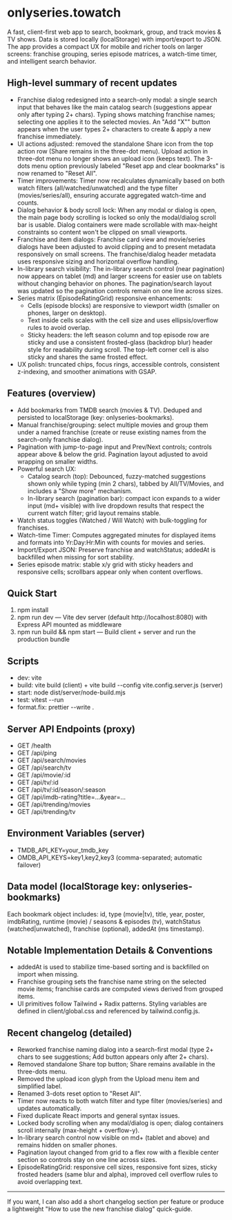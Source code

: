 # onlyseries.towatch

A fast, client-first web app to search, bookmark, group, and track movies & TV shows. Data is stored locally (localStorage) with import/export to JSON. The app provides a compact UX for mobile and richer tools on larger screens: franchise grouping, series episode matrices, a watch-time timer, and intelligent search behavior.

## High-level summary of recent updates
- Franchise dialog redesigned into a search-only modal: a single search input that behaves like the main catalog search (suggestions appear only after typing 2+ chars). Typing shows matching franchise names; selecting one applies it to the selected movies. An "Add "X"" button appears when the user types 2+ characters to create & apply a new franchise immediately.
- UI actions adjusted: removed the standalone Share icon from the top action row (Share remains in the three-dot menu). Upload action in three-dot menu no longer shows an upload icon (keeps text). The 3-dots menu option previously labeled "Reset app and clear bookmarks" is now renamed to "Reset All".
- Timer improvements: Timer now recalculates dynamically based on both watch filters (all/watched/unwatched) and the type filter (movies/series/all), ensuring accurate aggregated watch-time and counts.
- Dialog behavior & body scroll lock: When any modal or dialog is open, the main page body scrolling is locked so only the modal/dialog scroll bar is usable. Dialog containers were made scrollable with max-height constraints so content won't be clipped on small viewports.
- Franchise and item dialogs: Franchise card view and movie/series dialogs have been adjusted to avoid clipping and to present metadata responsively on small screens. The franchise/dialog header metadata uses responsive sizing and horizontal overflow handling.
- In-library search visibility: The in-library search control (near pagination) now appears on tablet (md) and larger screens for easier use on tablets without changing behavior on phones. The pagination/search layout was updated so the pagination controls remain on one line across sizes.
- Series matrix (EpisodeRatingGrid) responsive enhancements:
  - Cells (episode blocks) are responsive to viewport width (smaller on phones, larger on desktop).
  - Text inside cells scales with the cell size and uses ellipsis/overflow rules to avoid overlap.
  - Sticky headers: the left season column and top episode row are sticky and use a consistent frosted-glass (backdrop blur) header style for readability during scroll. The top-left corner cell is also sticky and shares the same frosted effect.
- UX polish: truncated chips, focus rings, accessible controls, consistent z-indexing, and smoother animations with GSAP.

## Features (overview)
- Add bookmarks from TMDB search (movies & TV). Deduped and persisted to localStorage (key: onlyseries-bookmarks).
- Manual franchise/grouping: select multiple movies and group them under a named franchise (create or reuse existing names from the search-only franchise dialog).
- Pagination with jump-to-page input and Prev/Next controls; controls appear above & below the grid. Pagination layout adjusted to avoid wrapping on smaller widths.
- Powerful search UX:
  - Catalog search (top): Debounced, fuzzy-matched suggestions shown only while typing (min 2 chars), tabbed by All/TV/Movies, and includes a "Show more" mechanism.
  - In-library search (pagination bar): compact icon expands to a wider input (md+ visible) with live dropdown results that respect the current watch filter; grid layout remains stable.
- Watch status toggles (Watched / Will Watch) with bulk-toggling for franchises.
- Watch-time Timer: Computes aggregated minutes for displayed items and formats into Yr:Day:Hr:Min with counts for movies and series.
- Import/Export JSON: Preserve franchise and watchStatus; addedAt is backfilled when missing for sort stability.
- Series episode matrix: stable x/y grid with sticky headers and responsive cells; scrollbars appear only when content overflows.

## Quick Start
1. npm install
2. npm run dev — Vite dev server (default http://localhost:8080) with Express API mounted as middleware
3. npm run build && npm start — Build client + server and run the production bundle

## Scripts
- dev: vite
- build: vite build (client) + vite build --config vite.config.server.js (server)
- start: node dist/server/node-build.mjs
- test: vitest --run
- format.fix: prettier --write .

## Server API Endpoints (proxy)
- GET /health
- GET /api/ping
- GET /api/search/movies
- GET /api/search/tv
- GET /api/movie/:id
- GET /api/tv/:id
- GET /api/tv/:id/season/:season
- GET /api/imdb-rating?title=...&year=...
- GET /api/trending/movies
- GET /api/trending/tv

## Environment Variables (server)
- TMDB_API_KEY=your_tmdb_key
- OMDB_API_KEYS=key1,key2,key3 (comma-separated; automatic failover)

## Data model (localStorage key: onlyseries-bookmarks)
Each bookmark object includes: id, type (movie|tv), title, year, poster, imdbRating, runtime (movie) / seasons & episodes (tv), watchStatus (watched|unwatched), franchise (optional), addedAt (ms timestamp).

## Notable Implementation Details & Conventions
- addedAt is used to stabilize time-based sorting and is backfilled on import when missing.
- Franchise grouping sets the franchise name string on the selected movie items; franchise cards are computed views derived from grouped items.
- UI primitives follow Tailwind + Radix patterns. Styling variables are defined in client/global.css and referenced by tailwind.config.js.

## Recent changelog (detailed)
- Reworked franchise naming dialog into a search-first modal (type 2+ chars to see suggestions; Add button appears only after 2+ chars).
- Removed standalone Share top button; Share remains available in the three-dots menu.
- Removed the upload icon glyph from the Upload menu item and simplified label.
- Renamed 3-dots reset option to "Reset All".
- Timer now reacts to both watch filter and type filter (movies/series) and updates automatically.
- Fixed duplicate React imports and general syntax issues.
- Locked body scrolling when any modal/dialog is open; dialog containers scroll internally (max-height + overflow-y).
- In-library search control now visible on md+ (tablet and above) and remains hidden on smaller phones.
- Pagination layout changed from grid to a flex row with a flexible center section so controls stay on one line across sizes.
- EpisodeRatingGrid: responsive cell sizes, responsive font sizes, sticky frosted headers (same blur and alpha), improved cell overflow rules to avoid overlapping text.

---

If you want, I can also add a short changelog section per feature or produce a lightweight "How to use the new franchise dialog" quick-guide.
